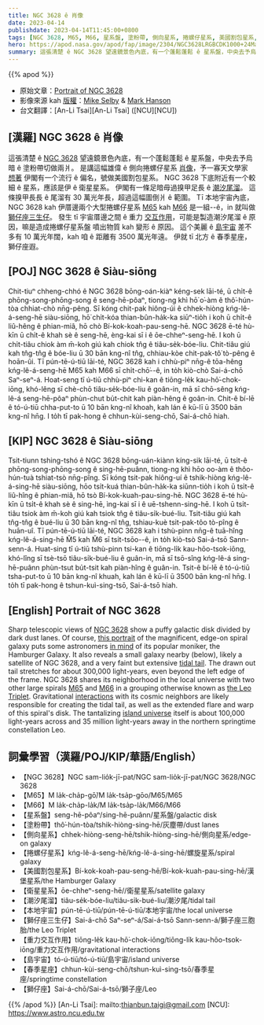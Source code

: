 ```yaml
---
title: NGC 3628 ê 肖像
date: 2023-04-14
publishdate: 2023-04-14T11:45:00+0800
tags: [NGC 3628, M65, M66, 星系盤, 塗粉帶, 側向星系, 捲螺仔星系, 美國割包星系, 衛星星系, 潮汐尾溜, 本地宇宙, 獅仔座三生仔, 重力交互作用, 島宇宙, 春季星座, 獅仔座]
hero: https://apod.nasa.gov/apod/fap/image/2304/NGC3628LRGBCDK1000+24March2023Small1024.jpg
summary: 這張清楚 ê NGC 3628 望遠鏡景色內底，有一个蓬鬆蓬鬆 ê 星系盤，中央去予烏暗 ê 塗粉帶切做兩爿。
---
```


{{% apod %}}

- 原始文章：[Portrait of NGC 3628](https://apod.nasa.gov/apod/ap230414.html)
- 影像來源 kah [版權][copyright]：[Mike Selby](https://www.facebook.com/masterdarksastro/) & [Mark Hanson](https://www.hansonastronomy.com/)
- 台文翻譯：[An-Li Tsai][An-Li Tsai] ([NCU][NCU])

## [漢羅] NGC 3628 ê 肖像
這張清楚 ê [NGC 3628][NGC 3628] 望遠鏡景色內底，有一个蓬鬆蓬鬆 ê 星系盤，中央去予烏暗 ê 塗粉帶切做兩爿。
是講這幅雄偉 ê 側向捲螺仔星系 [肖像][this portrait]，予一寡天文學家 [想著][in mind] 伊閣有一个流行 ê 偏名，號做美國割包星系。
NGC 3628 下底附近有一个較細 ê 星系，應該是伊 ê 衛星星系。
伊閣有一條足暗毋過搝甲足長 ê [潮汐尾溜][tidal tail]。
這條搝甲長長 ê 尾溜有 30 萬光年長，超過這幅圖倒爿 ê 範圍。
Tī 本地宇宙內底，NGC 3628 kah 伊厝邊兩个大型捲螺仔星系 [M65][M65] kah [M66][M66] 是一組--ê，in 就叫做 [獅仔座三生仔][the Leo Triplet]。
發生 tī 宇宙厝邊之間 ê 重力 [交互作用][interactions]，可能是製造潮汐尾溜 ê 原因，嘛是造成捲螺仔星系盤 噴出物質 kah 變形 ê 原因。
這个美麗 ê [島宇宙][island universe] 差不多有 10 萬光年闊，kah 咱 ê 距離有 3500 萬光年遠。
伊就 tī 北方 ê 春季星座，獅仔座遐。

## [POJ] NGC 3628 ê Siàu-siōng
Chit-tiuⁿ chheng-chhó ê NGC 3628 bōng-oán-kiàⁿ kéng-sek lāi-té, ū chi̍t-ê phōng-song-phōng-song ê seng-hē-pôaⁿ, tiong-ng khì hō͘ o͘-àm ê thô͘-hún-tòa chhiat-chò nn̄g-pêng.
Sī kóng chit-pak hiông-úi ê chhek-hiòng kńg-lê-á-seng-hē siàu-siōng, hō͘ chi̍t-kóa thian-bûn-ha̍k-ka siūⁿ-tio̍h i koh ū chi̍t-ê liû-hêng ê phian-miâ, hō chò Bí-kok-koah-pau-seng-hē.
NGC 3628 ē-té hù-kīn ū chi̍t-ê khah sè ê seng-hē, èng-kai sī i ê ōe-chheⁿ-seng-hē.
I koh ū chi̍t-tiâu chiok àm m̄-koh giú kah chiok tn̂g ê tiâu-se̍k-bóe-liu.
Chit-tiâu giú kah tn̂g-tn̂g ê bóe-liu ū 30 bān kng-nî tn̂g, chhiau-kòe chit-pak-tô͘ tò-pêng ê hoān-ûi.
Tī pún-tē-ú-tiū lāi-té, NGC 3628 kah i chhù-piⁿ nn̄g-ê tōa-hêng kńg-lê-á-seng-hē M65 kah M66 sī chi̍t-chō͘--ê, in to̍h kiò-chò Sai-á-chō Saⁿ-seⁿ-á.
Hoat-seng tī ú-tiū chhù-piⁿ chi-kan ê tiōng-le̍k kau-hō͘-chok-iōng, khó-lêng sī chè-chō tiâu-se̍k-bóe-liu ê goân-in, mā sī chō-sêng kńg-lê-á seng-hē-pôaⁿ phùn-chut bu̍t-chit kah piàn-hêng ê goân-in.
Chit-ê bí-lē ê tó-ú-tiū chha-put-to ū 10 bān kng-nî khoah, kah lán ê kū-lī ū 3500 bān kng-nî hn̄g.
I to̍h tī pak-hong ê chhun-kùi-seng-chō, Sai-á-chō hiah.

## [KIP] NGC 3628 ê Siàu-siōng
Tsit-tiunn tshing-tshó ê NGC 3628 bōng-uán-kiànn kíng-sik lāi-té, ū tsi̍t-ê phōng-song-phōng-song ê sing-hē-puânn, tiong-ng khì hōo oo-àm ê thôo-hún-tuà tshiat-tsò nn̄g-pîng.
Sī kóng tsit-pak hiông-uí ê tshik-hiòng kńg-lê-á-sing-hē siàu-siōng, hōo tsi̍t-kuá thian-bûn-ha̍k-ka siūnn-tio̍h i koh ū tsi̍t-ê liû-hîng ê phian-miâ, hō tsò Bí-kok-kuah-pau-sing-hē.
NGC 3628 ē-té hù-kīn ū tsi̍t-ê khah sè ê sing-hē, ìng-kai sī i ê uē-tshenn-sing-hē.
I koh ū tsi̍t-tiâu tsiok àm m̄-koh giú kah tsiok tn̂g ê tiâu-si̍k-bué-liu.
Tsit-tiâu giú kah tn̂g-tn̂g ê bué-liu ū 30 bān kng-nî tn̂g, tshiau-kuè tsit-pak-tôo tò-pîng ê huān-uî.
Tī pún-tē-ú-tiū lāi-té, NGC 3628 kah i tshù-pinn nn̄g-ê tuā-hîng kńg-lê-á-sing-hē M̌5 kah M̌6 sī tsi̍t-tsōo--ê, in to̍h kiò-tsò Sai-á-tsō Sann-senn-á.
Huat-sing tī ú-tiū tshù-pinn tsi-kan ê tiōng-li̍k kau-hōo-tsok-iōng, khó-lîng sī tsè-tsō tiâu-si̍k-bué-liu ê guân-in, mā sī tsō-sîng kńg-lê-á sing-hē-puânn phùn-tsut bu̍t-tsit kah piàn-hîng ê guân-in.
Tsit-ê bí-lē ê tó-ú-tiū tsha-put-to ū 10 bān kng-nî khuah, kah lán ê kū-lī ū 3500 bān kng-nî hn̄g.
I to̍h tī pak-hong ê tshun-kuì-sing-tsō, Sai-á-tsō hiah.

## [English] Portrait of NGC 3628
Sharp telescopic views of [NGC 3628][NGC 3628] show a puffy galactic disk divided by dark dust lanes.
Of course, [this portrait][this portrait] of the magnificent, edge-on spiral galaxy puts some astronomers [in mind][in mind] of its popular moniker, the Hamburger Galaxy.
It also reveals a small galaxy nearby (below), likely a satellite of NGC 3628, and a very faint but extensive [tidal tail][tidal tail].
The drawn out tail stretches for about 300,000 light-years, even beyond the left edge of the frame.
NGC 3628 shares its neighborhood in the local universe with two other large spirals [M65][M65] and [M66][M66] in a grouping otherwise known as [the Leo Triplet][the Leo Triplet].
Gravitational [interactions][interactions] with its cosmic neighbors are likely responsible for creating the tidal tail, as well as the extended flare and warp of this spiral's disk.
The tantalizing [island universe][island universe] itself is about 100,000 light-years across and 35 million light-years away in the northern springtime constellation Leo.

## 詞彙學習（漢羅/POJ/KIP/華語/English）
- 【NGC 3628】NGC sam-lio̍k-jī-pat/NGC sam-lio̍k-jī-pat/NGC 3628/NGC 3628
- 【M65】M la̍k-cha̍p-gō͘/M la̍k-tsa̍p-gōo/M65/M65
- 【M66】M la̍k-cha̍p-la̍k/M la̍k-tsa̍p-la̍k/M66/M66
- 【星系盤】seng-hē-pôaⁿ/sing-hē-puânn/星系盤/galactic disk
- 【塗粉帶】thô͘-hún-tòa/tshik-hiòng-sing-hē/灰塵帶/dust lanes
- 【側向星系】chhek-hiòng-seng-hē/tshik-hiòng-sing-hē/側向星系/edge-on galaxy
- 【捲螺仔星系】kńg-lê-á-seng-hē/kńg-lê-á-sing-hē/螺旋星系/spiral galaxy
- 【美國割包星系】Bí-kok-koah-pau-seng-hē/Bí-kok-kuah-pau-sing-hē/漢堡星系/the Hamburger Galaxy
- 【衛星星系】ōe-chheⁿ-seng-hē//衛星星系/satellite galaxy
- 【潮汐尾溜】tiâu-se̍k-bóe-liu/tiâu-si̍k-bué-liu/潮汐尾/tidal tail
- 【本地宇宙】pún-tē-ú-tiū/pún-tē-ú-tiū/本地宇宙/the local universe
- 【獅仔座三生仔】Sai-á-chō Saⁿ-seⁿ-á/Sai-á-tsō Sann-senn-á/獅子座三胞胎/the Leo Triplet
- 【重力交互作用】tiōng-le̍k kau-hō͘-chok-iōng/tiōng-li̍k kau-hōo-tsok-iōng/重力交互作用/gravitational interactions
- 【島宇宙】tó-ú-tiū/tó-ú-tiū/島宇宙/island universe
- 【春季星座】chhun-kùi-seng-chō/tshun-kuì-sing-tsō/春季星座/springtime constellation
- 【獅仔座】Sai-á-chō/Sai-á-tsō/獅子座/Leo

{{% /apod %}}
[An-Li Tsai]: mailto:thianbun.taigi@gmail.com
[NCU]: https://www.astro.ncu.edu.tw

[copyright]: https://apod.nasa.gov/apod/fap/lib/about_apod.html#srapply
[License]: https://creativecommons.org/licenses/by/2.0/

[NGC 3628]:http://messier.seds.org/xtra/ngc/n3628.html
[this portrait]:https://www.hansonastronomy.com/ngc-3628-cdk-1000
[in mind]:https://apod.nasa.gov/apod/ap020807.html
[tidal tail]:https://apod.nasa.gov/apod/ap121108.html
[M65]:https://apod.nasa.gov/apod/ap070601.html
[M66]:https://esahubble.org/images/heic1006a/
[the Leo Triplet]:https://apod.nasa.gov/apod/ap110803.html
[interactions]:https://hubblesite.org/contents/media/images/2002/11/1181-Image.html?news=true
[island universe]:http://ned.ipac.caltech.edu/level5/March02/Gordon/Gordon2.html
